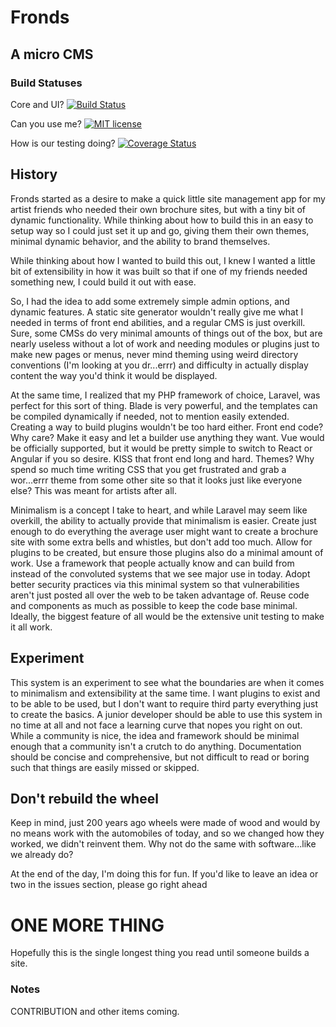 # Fronds

## A micro CMS

### Build Statuses

Core and UI? [![Build Status](https://travis-ci.com/djzara/fronds.svg?branch=master)](https://travis-ci.com/djzara/fronds)

Can you use me? [![MIT license](http://img.shields.io/badge/license-MIT-brightgreen.svg)](http://opensource.org/licenses/MIT)

How is our testing doing? [![Coverage Status](https://coveralls.io/repos/github/djzara/fronds/badge.svg?branch=master)](https://coveralls.io/github/djzara/fronds?branch=master)

## History

Fronds started as a desire to make a quick little site management app for my artist friends who needed their own brochure
sites, but with a tiny bit of dynamic functionality. While thinking about how to build this in an easy to setup way
so I could just set it up and go, giving them their own themes, minimal dynamic behavior, and the ability to brand
themselves.

While thinking about how I wanted to build this out, I knew I wanted a little bit of extensibility in how it was built
so that if one of my friends needed something new, I could build it out with ease. 

So, I had the idea to add some extremely simple admin options, and dynamic features. A static site generator wouldn't
really give me what I needed in terms of front end abilities, and a regular CMS is just overkill. Sure, some CMSs do
very minimal amounts of things out of the box, but are nearly useless without a lot of work and needing modules or
plugins just to make new pages or menus, never mind theming using weird directory conventions (I'm looking at you
dr...errr) and difficulty in actually display content the way you'd think it would be displayed.

At the same time, I realized that my PHP framework of choice, Laravel, was perfect for this sort of thing. Blade
is very powerful, and the templates can be compiled dynamically if needed, not to mention easily extended. Creating
a way to build plugins wouldn't be too hard either. Front end code? Why care? Make it easy and let a builder use
anything they want. Vue would be officially supported, but it would be pretty simple to switch to React or Angular if
you so desire. KISS that front end long and hard. Themes? Why spend so much time writing CSS that you get frustrated
and grab a wor...errr theme from some other site so that it looks just like everyone else? This was meant for artists 
after all.

Minimalism is a concept I take to heart, and while Laravel may seem like overkill, the ability to actually provide that
minimalism is easier. Create just enough to do everything the average user might want to create a brochure site
with some extra bells and whistles, but don't add too much. Allow for plugins to be created, but ensure those plugins
also do a minimal amount of work. Use a framework that people actually know and can build from instead of the convoluted
systems that we see major use in today. Adopt better security practices via this minimal system so that vulnerabilities
aren't just posted all over the web to be taken advantage of.  Reuse code and components as much as possible to keep
the code base minimal. Ideally, the biggest feature of all would be the extensive unit testing to make it all work.

## Experiment

This system is an experiment to see what the boundaries are when it comes to minimalism and extensibility at the
same time. I want plugins to exist and to be able to be used, but I don't want to require third party everything
just to create the basics. A junior developer should be able to use this system in no time at all and not face a learning
curve that nopes you right on out. While a community is nice, the idea and framework should be minimal enough that a 
community isn't a crutch to do anything. Documentation should be concise and comprehensive, but not difficult to read or
boring such that things are easily missed or skipped.

## Don't rebuild the wheel

Keep in mind, just 200 years ago wheels were made of wood and would by no means work with the automobiles of today,
and so we changed how they worked, we didn't reinvent them. Why not do the same with software...like we already do?

At the end of the day, I'm doing this for fun. If you'd like to leave an idea or two in the issues section, please go
right ahead

# ONE MORE THING

Hopefully this is the single longest thing you read until someone builds a site.

### Notes

CONTRIBUTION and other items coming.

